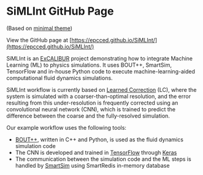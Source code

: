 # SiMLInt GitHub Page

(Based on [minimal theme](https://github.com/pages-themes/minimal/blob/master/index.md))

View the GitHub page at [https://epcced.github.io/SiMLInt/](https://epcced.github.io/SiMLInt/)

SiMLInt is an [ExCALIBUR](https://excalibur.ac.uk/) project demonstrating how to integrate Machine Learning (ML) to physics simulations. It uses BOUT++, SmartSim, TensorFlow and in-house Python code to execute machine-learning-aided computational fluid dynamics simulations. 

SiMLInt workflow is currently based on [Learned Correction](https://www.pnas.org/doi/full/10.1073/pnas.2101784118) (LC), where the system is simulated with a coarser-than-optimal resolution, and the error resulting from this under-resolution is frequently corrected using an convolutional neural network (CNN), which is trained to predict the difference between the coarse and the fully-resolved simulation. 

Our example workflow uses the following tools:
* [BOUT++](https://boutproject.github.io), written in C++ and Python, is used as the fluid dynamics simulation code
* The CNN is developed and trained in [TensorFlow](https://www.tensorflow.org/) through [Keras](https://keras.io)
* The communication between the simulation code and the ML steps is handled by [SmartSim](https://github.com/CrayLabs/SmartSim) using SmartRedis in-memory database







